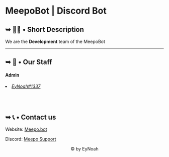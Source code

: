 # MeepoBot | Discord Bot

<h2>➥ 🙋‍♀️ • Short Description</h2>

<p>We are the <b>Development</b> team of the MeepoBot</p>

<hr>
<h2>➥ 👥 • Our Staff</h2>

<p>
<h4>Admin</h4>
<li><i><a href="https://discord.com/users/id/" target="_blank">EyNoah#1337</a></i></li>
</p>
<br><br>



<h2>➥ 📞 • Contact us</h2>
<p>Website: <a href="https://meepo.github.io">Meepo.bot</a></p>
<p>Discord: <a href="">Meepo Support</a></p>

<center>
<footer>&copy; by EyNoah</footer>
</center>
